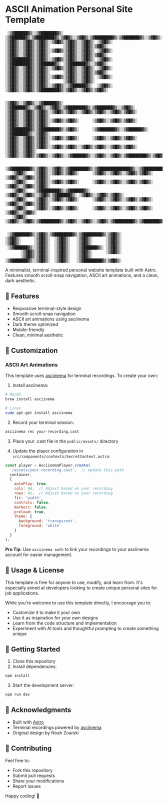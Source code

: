 # ASCII Animation Personal Site Template

```
 ░▒▓██████▓▒░░▒▓███████▓▒░ ░▒▓██████▓▒░▒▓████████▓▒░▒▓█▓▒░░▒▓█▓▒░▒▓████████▓▒░▒▓███████▓▒░░▒▓█▓▒░ 
░▒▓█▓▒░░▒▓█▓▒░▒▓█▓▒░░▒▓█▓▒░▒▓█▓▒░░▒▓█▓▒░ ░▒▓█▓▒░   ░▒▓█▓▒░░▒▓█▓▒░▒▓█▓▒░      ░▒▓█▓▒░░▒▓█▓▒░▒▓█▓▒░ 
░▒▓█▓▒░░▒▓█▓▒░▒▓█▓▒░░▒▓█▓▒░▒▓█▓▒░░▒▓█▓▒░ ░▒▓█▓▒░   ░▒▓█▓▒░░▒▓█▓▒░▒▓█▓▒░      ░▒▓█▓▒░░▒▓█▓▒░▒▓█▓▒░ 
░▒▓████████▓▒░▒▓█▓▒░░▒▓█▓▒░▒▓█▓▒░░▒▓█▓▒░ ░▒▓█▓▒░   ░▒▓████████▓▒░▒▓██████▓▒░ ░▒▓███████▓▒░░▒▓█▓▒░ 
░▒▓█▓▒░░▒▓█▓▒░▒▓█▓▒░░▒▓█▓▒░▒▓█▓▒░░▒▓█▓▒░ ░▒▓█▓▒░   ░▒▓█▓▒░░▒▓█▓▒░▒▓█▓▒░      ░▒▓█▓▒░░▒▓█▓▒░▒▓█▓▒░ 
░▒▓█▓▒░░▒▓█▓▒░▒▓█▓▒░░▒▓█▓▒░▒▓█▓▒░░▒▓█▓▒░ ░▒▓█▓▒░   ░▒▓█▓▒░░▒▓█▓▒░▒▓█▓▒░      ░▒▓█▓▒░░▒▓█▓▒░       
░▒▓█▓▒░░▒▓█▓▒░▒▓█▓▒░░▒▓█▓▒░░▒▓██████▓▒░  ░▒▓█▓▒░   ░▒▓█▓▒░░▒▓█▓▒░▒▓████████▓▒░▒▓█▓▒░░▒▓█▓▒░▒▓█▓▒░ 
                                                                                                  
                                                                                                  
░▒▓█▓▒░░▒▓█▓▒░░▒▓██████▓▒░ ░▒▓██████▓▒░░▒▓█▓▒░░▒▓█▓▒░▒▓████████▓▒░▒▓███████▓▒░░▒▓█▓▒░             
░▒▓█▓▒░░▒▓█▓▒░▒▓█▓▒░░▒▓█▓▒░▒▓█▓▒░░▒▓█▓▒░▒▓█▓▒░░▒▓█▓▒░▒▓█▓▒░      ░▒▓█▓▒░░▒▓█▓▒░▒▓█▓▒░             
░▒▓█▓▒░░▒▓█▓▒░▒▓█▓▒░░▒▓█▓▒░▒▓█▓▒░      ░▒▓█▓▒░░▒▓█▓▒░▒▓█▓▒░      ░▒▓█▓▒░░▒▓█▓▒░▒▓█▓▒░             
░▒▓████████▓▒░▒▓████████▓▒░▒▓█▓▒░      ░▒▓███████▓▒░░▒▓██████▓▒░ ░▒▓███████▓▒░░▒▓█▓▒░             
░▒▓█▓▒░░▒▓█▓▒░▒▓█▓▒░░▒▓█▓▒░▒▓█▓▒░      ░▒▓█▓▒░░▒▓█▓▒░▒▓█▓▒░      ░▒▓█▓▒░░▒▓█▓▒░▒▓█▓▒░             
░▒▓█▓▒░░▒▓█▓▒░▒▓█▓▒░░▒▓█▓▒░▒▓█▓▒░░▒▓█▓▒░▒▓█▓▒░░▒▓█▓▒░▒▓█▓▒░      ░▒▓█▓▒░░▒▓█▓▒░                   
░▒▓█▓▒░░▒▓█▓▒░▒▓█▓▒░░▒▓█▓▒░░▒▓██████▓▒░░▒▓█▓▒░░▒▓█▓▒░▒▓████████▓▒░▒▓█▓▒░░▒▓█▓▒░▒▓█▓▒░             
                                                                                                  
                                                                                                  
░▒▓████████▓▒░▒▓█▓▒░░▒▓█▓▒░▒▓████████▓▒░▒▓██████████████▓▒░░▒▓████████▓▒░▒▓███████▓▒░░▒▓█▓▒░      
   ░▒▓█▓▒░   ░▒▓█▓▒░░▒▓█▓▒░▒▓█▓▒░      ░▒▓█▓▒░░▒▓█▓▒░░▒▓█▓▒░▒▓█▓▒░      ░▒▓█▓▒░░▒▓█▓▒░▒▓█▓▒░      
   ░▒▓█▓▒░   ░▒▓█▓▒░░▒▓█▓▒░▒▓█▓▒░      ░▒▓█▓▒░░▒▓█▓▒░░▒▓█▓▒░▒▓█▓▒░      ░▒▓█▓▒░░▒▓█▓▒░▒▓█▓▒░      
   ░▒▓█▓▒░   ░▒▓████████▓▒░▒▓██████▓▒░ ░▒▓█▓▒░░▒▓█▓▒░░▒▓█▓▒░▒▓██████▓▒░ ░▒▓█▓▒░░▒▓█▓▒░▒▓█▓▒░      
   ░▒▓█▓▒░   ░▒▓█▓▒░░▒▓█▓▒░▒▓█▓▒░      ░▒▓█▓▒░░▒▓█▓▒░░▒▓█▓▒░▒▓█▓▒░      ░▒▓█▓▒░░▒▓█▓▒░▒▓█▓▒░      
   ░▒▓█▓▒░   ░▒▓█▓▒░░▒▓█▓▒░▒▓█▓▒░      ░▒▓█▓▒░░▒▓█▓▒░░▒▓█▓▒░▒▓█▓▒░      ░▒▓█▓▒░░▒▓█▓▒░            
   ░▒▓█▓▒░   ░▒▓█▓▒░░▒▓█▓▒░▒▓████████▓▒░▒▓█▓▒░░▒▓█▓▒░░▒▓█▓▒░▒▓████████▓▒░▒▓███████▓▒░░▒▓█▓▒░      
                                                                                                  
                                                                                                  
 ░▒▓███████▓▒░▒▓█▓▒░▒▓████████▓▒░▒▓████████▓▒░▒▓█▓▒░                                              
░▒▓█▓▒░      ░▒▓█▓▒░  ░▒▓█▓▒░   ░▒▓█▓▒░      ░▒▓█▓▒░                                              
░▒▓█▓▒░      ░▒▓█▓▒░  ░▒▓█▓▒░   ░▒▓█▓▒░      ░▒▓█▓▒░                                              
 ░▒▓██████▓▒░░▒▓█▓▒░  ░▒▓█▓▒░   ░▒▓██████▓▒░ ░▒▓█▓▒░                                              
       ░▒▓█▓▒░▒▓█▓▒░  ░▒▓█▓▒░   ░▒▓█▓▒░      ░▒▓█▓▒░                                              
       ░▒▓█▓▒░▒▓█▓▒░  ░▒▓█▓▒░   ░▒▓█▓▒░                                                           
░▒▓███████▓▒░░▒▓█▓▒░  ░▒▓█▓▒░   ░▒▓████████▓▒░▒▓█▓▒░                                              
```

A minimalist, terminal-inspired personal website template built with Astro. Features smooth scroll-snap navigation, ASCII art animations, and a clean, dark aesthetic.

## 🌟 Features

- Responsive terminal-style design
- Smooth scroll-snap navigation
- ASCII art animations using asciinema
- Dark theme optimized
- Mobile-friendly
- Clean, minimal aesthetic

## 🎨 Customization

### ASCII Art Animations

This template uses [asciinema](https://asciinema.org/) for terminal recordings. To create your own:

1. Install asciinema:
```bash
# MacOS
brew install asciinema

# Linux
sudo apt-get install asciinema
```

2. Record your terminal session:
```bash
asciinema rec your-recording.cast
```

3. Place your .cast file in the `public/assets/` directory

4. Update the player configuration in `src/components/contexts/SecretContext.astro`:
```javascript
const player = AsciinemaPlayer.create(
  '/assets/your-recording.cast',  // Update this path
  container,
  {
    autoPlay: true,
    cols: 84,  // Adjust based on your recording
    rows: 41,  // Adjust based on your recording
    fit: 'width',
    controls: false,
    markers: false,
    preload: true,
    theme: {
      background: 'transparent',
      foreground: 'white'
    }
  }
);
```

**Pro Tip**: Use `asciinema auth` to link your recordings to your asciinema account for easier management.

## 📝 Usage & License

This template is free for anyone to use, modify, and learn from. It's especially aimed at developers looking to create unique personal sites for job applications.

While you're welcome to use this template directly, I encourage you to:
- Customize it to make it your own
- Use it as inspiration for your own designs
- Learn from the code structure and implementation
- Experiment with AI tools and thoughtful prompting to create something unique

## 🚀 Getting Started

1. Clone this repository
2. Install dependencies:
```bash
npm install
```

3. Start the development server:
```bash
npm run dev
```

## 🙏 Acknowledgments

- Built with [Astro](https://astro.build)
- Terminal recordings powered by [asciinema](https://asciinema.org/)
- Original design by Noah Zoarski

## 🤝 Contributing

Feel free to:
- Fork this repository
- Submit pull requests
- Share your modifications
- Report issues

Happy coding! 🎉